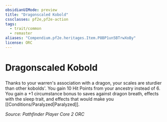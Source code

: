 ```yaml
---
obsidianUIMode: preview
title: "Dragonscaled Kobold"
cssclasses: pf2e,pf2e-action
tags:
  - trait/common
  - remaster
aliases: "Compendium.pf2e.heritages.Item.P8BP1un5BTrwXoBy"
license: ORC
---
```

# Dragonscaled Kobold

### 






Thanks to your warren's association with a dragon, your scales are sturdier than other kobolds'. You gain 10 Hit Points from your ancestry instead of 6. You gain a +1 circumstance bonus to saves against dragon breath, effects with the sleep trait, and effects that would make you [[Conditions/Paralyzed|Paralyzed]].

*Source: Pathfinder Player Core 2*
*ORC*